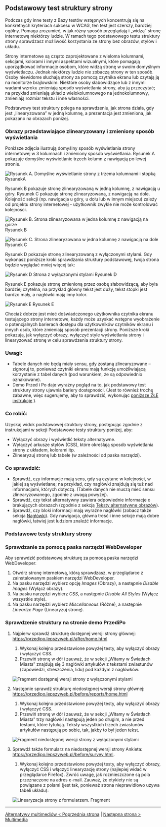 ## Podstawowy test struktury strony
Podczas gdy inne testy z Bazy testów wstępnych koncentrują się na konkretnych kryteriach sukcesu w WCAG, ten test jest szerszy, bardziej ogólny. Pomaga zrozumieć, w jak różny sposób przeglądają i „widzą” stronę internetową niektórzy ludzie. W ramach tego podstawowego testu struktury strony sprawdzasz możliwość korzystania ze strony bez obrazów, stylów i układu.

Strony internetowe są często zaprojektowane z wieloma kolumnami, sekcjami, kolorami i innymi aspektami wizualnymi, które pomagają uporządkować informacje osobom, które widzą stronę w swoim domyślnym wyświetlaczu. Jednak niektórzy ludzie nie zobaczą strony w ten sposób. Osoby niewidome słuchają strony za pomocą czytnika ekranu lub czytają ją na monitorze brajlowskim. Niektóre osoby słabowidzące lub z innymi wadami wzroku zmieniają sposób wyświetlania strony, aby ją przeczytać; na przykład zmieniają układ z wielokolumnowego na jednokolumnowy, zmieniają rozmiar tekstu i inne własności.

Podstawowy test struktury polega na sprawdzeniu, jak strona działa, gdy jest  „linearyzowana” w jedną kolumnę, a prezentacja jest zmieniona, jak pokazano na obrazach poniżej.

### Obrazy przedstawiające zlinearyzowany i zmieniony sposób wyświetlania 
Poniższe zdjęcia ilustrują domyślny sposób wyświetlania strony internetowej w 3 kolumnach i zmieniony sposób wyświetlania.
Rysunek A pokazuje domyślne wyświetlanie trzech kolumn z nawigacją po lewej stronie.

![Rysunek A. Domyślne wyświetlanie strony z trzema kolumnami i stopką](/img/10_P_linear_01.png) 
RysunekA
 
Rysunek B pokazuje stronę zlinearyzowaną w jedną kolumnę, z nawigacją u góry. Rysunek C pokazuje stronę zlinearyzowaną, z nawigacją na dole. Kolejność sekcji (np. nawigacja u góry, u dołu lub w innym miejscu) zależy od projektu strony internetowej - użytkownik zwykle nie może kontrolować kolejności.
 
![Rysunek B. Strona zlinearyzowana w jedna kolumnę z nawigacją na górze](/img/10_P_linear_02.png)
Rysunek B 

![Rysunek C. Strona zlinearyzowana w jedna kolumnę z nawigacją na dole](/img/10_P_linear_03.png)
Rysunek C 

Rysunek D pokazuje stronę zlinearyzowaną z wyłączonymi stylami. Gdy wykonasz poniższe kroki sprawdzania struktury podstawowej, twoja strona będzie wyglądać mniej więcej tak:
 
![Rysunek D Strona z wyłączonymi stylami](/img/10_P_linear_04.png)
Rysunek D  
 
Rysunek E pokazuje stronę zmienioną przez osobę słabowidzącą, aby była bardziej czytelna, na przykład główny tekst jest duży, tekst stopki jest bardzo mały, a nagłówki mają inny kolor.
 
 
![Rysunek E](/img/10_P_linear_05.png)
Rysunek E  
 
Chociaż dobrze jest mieć doświadczonego użytkownika czytnika ekranu testującego strony internetowe, każdy może uzyskać wstępne wyobrażenie o potencjalnych barierach dostępu dla użytkowników czytników ekranu i innych osób, które zmieniają sposób prezentacji strony. Poniższe kroki pokazują, jak wyłączyć obrazy, wyłączyć style wyświetlania strony i linearyzować stronę w&nbsp;celu sprawdzenia struktury strony.

### Uwagi:
-	Tabele danych nie będą miały sensu, gdy zostaną zlinearyzowane – zignoruj to, ponieważ czytniki ekranu mają funkcję umożliwiającą korzystanie z tabel danych (pod warunkiem, że są odpowiednio oznakowane).
-	Demo Przed i Po daje wyraźny pogląd na to, jak podstawowy test struktury strony ujawnia bariery dostępności. (Jest to również trochę zabawne, więc sugerujemy, aby to sprawdzić, wykonując [poniższe ZŁE instrukcje]() ).

### Co robić:
Uzyskaj widok podstawowej struktury strony, postępując zgodnie z instrukcjami w sekcji Podstawowe testy struktury poniżej, aby:
-	Wyłączyć obrazy i wyświetlić teksty alternatywne.
-	Wyłączyć arkusze stylów (CSS), które określają sposób wyświetlania strony z układem, kolorami itp.
-	Zlinearyzuj stronę lub tabele (w zależności od paska narzędzi).

### Co sprawdzić:
-	Sprawdź, czy informacje mają sens, gdy są czytane w kolejności, w jakiej są wyświetlane; na przykład, czy nagłówki znajdują się tuż nad informacjami, których dotyczą. (Tabele danych nie muszą mieć sensu zlinearyzowanego, zgodnie z uwagą powyżej).
-	Sprawdź, czy tekst alternatywny zawiera odpowiednie informacje o brakujących obrazach (zgodnie z sekcją [Teksty alternatywne obrazów](02_P_odpowiedniki-tekstowe-obrazow.md)).
-	Sprawdź, czy bloki informacji mają wyraźne nagłówki (zobacz także sekcja [Nagłówki](03_P_naglowki.md)). Gdy nawigacja, główna treść i inne sekcje mają dobre nagłówki, łatwiej jest ludziom znaleźć informacje.

### Podstawowe testy struktury strony

### Sprawdzanie za pomocą paska narzędzi WebDeveloper
Aby sprawdzić podstawową strukturę za pomocą paska narzędzi WebDeveloper:

1. Otwórz stronę internetową, którą sprawdzasz, w przeglądarce z zainstalowanym paskiem narzędzi WebDeveloper.
2. Na pasku narzędzi wybierz opcję *Images* (Obrazy), a następnie *Disable Images* (Wyłącz obrazy).
3. Na pasku narzędzi wybierz *CSS*, a następnie *Disable All Styles* (Wyłącz wszystkie style).
4. Na pasku narzędzi wybierz *Miscellaneous* (Różne), a następnie *Linearize Page* (Linearyzuj stronę).

### Sprawdzenie struktury na stronie demo PrzediPo  

1. Najpierw sprawdź strukturę dostępnej wersji strony głównej: https://przedipo.lepszyweb.pl/after/home.html
   1. Wykonaj kolejno przedstawione powyżej testy, aby wyłączyć obrazy i wyłączyć CSS.
   2. Przewiń stronę w dół i zauważ, że w sekcji „Witamy w Światłach Miasta” znajdują się 3 nagłówki artykułów z tekstami zwiastunów (zapowiedzi, streszczenia, lidu) pod każdym z nagłówków.
   
   ![Fragment dostępnej wersji strony z wyłączonymi stylami](/img/10_P_linear-home-dostepna.png)    
   
2. Następnie sprawdź strukturę niedostępnej wersji strony głównej: https://przedipo.lepszyweb.pl/before/reports/home.html 
   1. Wykonaj kolejno przedstawione powyżej testy, aby wyłączyć obrazy i wyłączyć CSS.   
   2. Przewiń stronę w dół i zauważ, że w sekcji „Witamy w Światłach Miasta” trzy nagłówki następują jeden po drugim, a nie  przed testami, które tytułują. Teksty wszystkich trzech zwiastunów artykułów następują po sobie, tak, jakby to był jeden tekst.
   
   ![Fragment niedostępnej wersji strony z wyłączonymi stylami](/img/10_P_linear-home-niedostepna.png)  
	
3. Sprawdź także formularz na niedostępnej wersji strony Ankieta: https://przedipo.lepszyweb.pl/before/survey.html.
   1. Wykonaj kolejno przedstawione powyżej testy, aby wyłączyć obrazy, wyłączyć CSS i włączyć linearyzację strony (najlepiej widać w przeglądarce Firefox). Zwróć uwagę, jak rozmieszczone są pola przeznaczone na adres e-mail. Zauważ, że etykiety nie są powiązane z polami (jest tak, ponieważ strona nieprawidłowo używa tabeli układu):
   
   ![Linearyzacja strony z formularzem. Fragment](/img/10_P_linear-formularz.png)

-------------------------------------
[Alternatywy multimediów &lt; Poprzednia strona](testy/09_P_multimedia.md) | [Następna strona &gt; Multimedia](11_P_nastepne-kroki.md)
